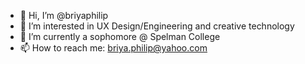 - 👋 Hi, I’m @briyaphilip
- 👀 I’m interested in UX Design/Engineering and creative technology
- 🌱 I’m currently a sophomore @ Spelman College
- 📫 How to reach me: briya.philip@yahoo.com

<!---
briyaphilip/briyaphilip is a ✨ special ✨ repository because its `README.md` (this file) appears on your GitHub profile.
You can click the Preview link to take a look at your changes.
--->
